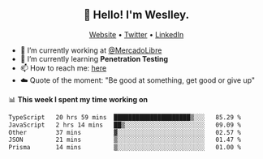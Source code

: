 <h2 align="center">👋 Hello! I'm Weslley.</h2>
<p align="center">
  <a href="http://weslleyneri.com.br">Website</a> •
  <a href="https://twitter.com/Weslley_Neri">Twitter</a> •
  <a href="https://www.linkedin.com/in/weslley-neri-3658908b">LinkedIn</a>
</p>


- 🔭 I’m currently working at [@MercadoLibre](https://github.com/mercadolibre)
- 🌱 I’m currently learning **Penetration Testing**
- 📫 How to reach me: [here](mailto:weslley39@gmail.com)
- ☁️ Quote of the moment: "Be good at something, get good or give up"

📊 **This week I spent my time working on**
<!--START_SECTION:waka-->

```txt
TypeScript   20 hrs 59 mins  █████████████████████▒░░░   85.29 %
JavaScript   2 hrs 14 mins   ██▒░░░░░░░░░░░░░░░░░░░░░░   09.09 %
Other        37 mins         ▓░░░░░░░░░░░░░░░░░░░░░░░░   02.57 %
JSON         21 mins         ▒░░░░░░░░░░░░░░░░░░░░░░░░   01.47 %
Prisma       14 mins         ▒░░░░░░░░░░░░░░░░░░░░░░░░   01.00 %
```

<!--END_SECTION:waka-->

<!-- Inspired by https://github.com/gruselhaus/gruselhaus -->